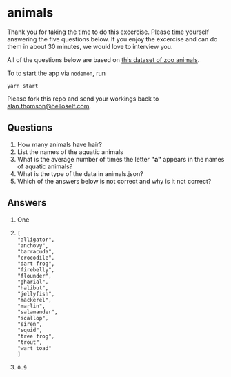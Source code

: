 # animals
Thank you for taking the time to do this excercise. Please time yourself answering the five questions below. If you enjoy the excercise and can do them in about 30 minutes, we would love to interview you.

All of the questions below are based on [this dataset of zoo animals](./animals.json).

To to start the app via `nodemon`, run
```
yarn start
```

Please fork this repo and send your workings back to alan.thomson@helloself.com.

## Questions
1. How many animals have hair?
2. List the names of the aquatic animals
3. What is the average number of times the letter __"a"__ appears in the names of aquatic animals?
4. What is the type of the data in animals.json?
5. Which of the answers below is not correct and why is it not correct?

## Answers
1. One
2. ```
   [
   "alligator",
   "anchovy",
   "barracuda",
   "crocodile",
   "dart frog",
   "firebelly",
   "flounder",
   "gharial",
   "halibut",
   "jellyfish",
   "mackerel",
   "marlin",
   "salamander",
   "scallop",
   "siren",
   "squid",
   "tree frog",
   "trout",
   "wart toad"
   ]
   ```
3. `0.9`
